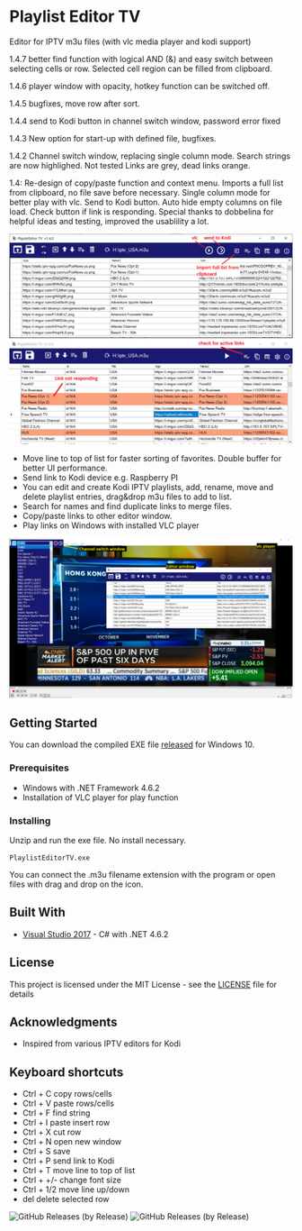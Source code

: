 
# Playlist Editor TV
Editor for IPTV m3u files (with vlc media player and kodi support)

1.4.7 better find function with logical AND (&) and easy switch between selecting cells or row. Selected cell region can be filled from clipboard. 

1.4.6 player window with opacity, hotkey function can be switched off. 

1.4.5 bugfixes, move row after sort. 

1.4.4 send to Kodi button in channel switch window, password error fixed

1.4.3 New option for start-up with defined file, bugfixes.

1.4.2 Channel switch window, replacing single column mode. Search strings are now highlighed. Not tested Links are grey, dead links orange.

1.4: Re-design of copy/paste function and context menu. Imports a full list from clipboard, no file save before necessary.  Single column mode for better play with vlc. Send to Kodi button. Auto hide empty columns on file load. Check button if link is responding. 
  Special thanks to dobbelina for helpful ideas and testing, improved the usablility a lot. 

![UI](screenshot_1.4.PNG)
![UI](KodiPlaylistEditorTV1.3a.PNG)


- Move line to top of list for faster sorting of favorites. Double buffer for better UI performance.
- Send link to Kodi device e.g. Raspberry PI
- You can edit and create Kodi IPTV playlists, add, rename, move and delete playlist entries, drag&drop m3u files to add to list. 
- Search for names and find duplicate links to merge files. 
- Copy/paste links to other editor window. 
- Play links on Windows with installed VLC player 

![UI](player.png)



## Getting Started

You can download the compiled EXE file [released](https://github.com/Isayso/PlaylistEditorTV/releases) for Windows 10.  


### Prerequisites

- Windows with .NET Framework 4.6.2
- Installation of VLC player for play function 


### Installing

Unzip and run the exe file. No install necessary.


```
PlaylistEditorTV.exe
```


You can connect the .m3u filename extension with the program or open files with drag and drop on the icon.


## Built With

* [Visual Studio 2017](https://visualstudio.microsoft.com/) - C# with .NET 4.6.2


## License

This project is licensed under the MIT License - see the [LICENSE](LICENSE) file for details

## Acknowledgments

* Inspired from various IPTV editors for Kodi

## Keyboard shortcuts
- Ctrl + C copy rows/cells
- Ctrl + V paste rows/cells
- Ctrl + F find string
- Ctrl + I paste insert row
- Ctrl + X cut row
- Ctrl + N open new window
- Ctrl + S save
- Ctrl + P send link to Kodi
- Ctrl + T move line to top of list
- Ctrl + +/- change font size
- Ctrl + 1/2 move line up/down
- del    delete selected row

![GitHub Releases (by Release)](https://img.shields.io/github/downloads/Isayso/PlaylistEditorTV/total)
![GitHub Releases (by Release)](https://img.shields.io/github/downloads/Isayso/PlaylistEditorTV/v1.4.7/total)

